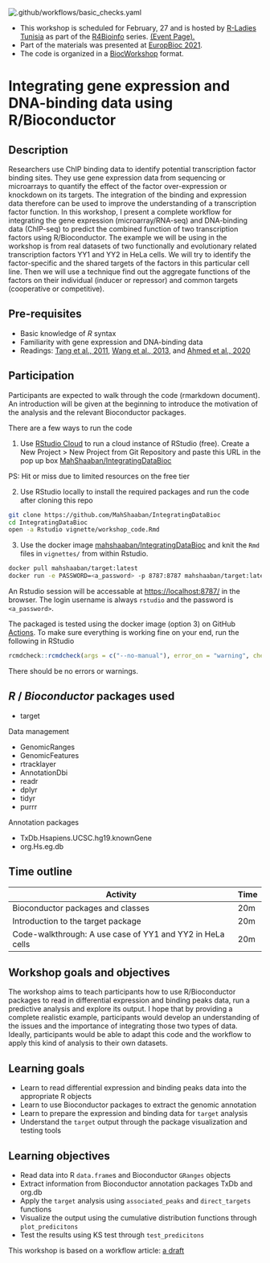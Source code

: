 ![.github/workflows/basic_checks.yaml](https://github.com/MahShaaban/IntegratingDataBioc/workflows/.github/workflows/basic_checks.yaml/badge.svg)

- This workshop is scheduled for February, 27 and is hosted by
[R-Ladies Tunisia](https://rladies.org/tunisia-rladies/) 
as part of the
[R4Bioinfo](R4Bioinfo) series. [(Event Page).](https://www.meetup.com/rladies-tunis/events/276421511/)
- Part of the materials was presented at 
[EuropBioc 2021](https://github.com/MahShaaban/targetShop). 
- The code is organized in a 
[BiocWorkshop](https://github.com/seandavi/BuildABiocWorkshop) format.

# Integrating gene expression and DNA-binding data using R/Bioconductor

## Description

Researchers use ChIP binding data to identify potential transcription factor 
binding sites. They use gene expression data from sequencing or microarrays to
quantify the effect of the factor over-expression or knockdown on 
its targets. The integration of the binding and expression data therefore can be
used to improve the understanding of a transcription factor function. In this
workshop, I present a complete workflow for integrating the gene expression 
(microarray/RNA-seq)
and DNA-binding data (ChIP-seq) to predict the combined function of 
two transcription factors using R/Bioconductor. The example we will be using in 
the workshop is from real datasets of two functionally and evolutionary related
transcription factors YY1 and YY2 in HeLa cells. We will try to identify the
factor-specific and the shared targets of the factors in this particular cell 
line. Then we will use a technique find out the aggregate functions of the 
factors on their individual (inducer or repressor) and common targets 
(cooperative or competitive).

## Pre-requisites

- Basic knowledge of _R_ syntax
- Familiarity with gene expression and DNA-binding data
- Readings:
[Tang et al., 2011](https://pubmed.ncbi.nlm.nih.gov/21940749/),
[Wang et al., 2013](https://pubmed.ncbi.nlm.nih.gov/24263090/), and 
[Ahmed et al., 2020](https://pubmed.ncbi.nlm.nih.gov/32894066/)

## Participation

Participants are expected to walk through the code (rmarkdown document). An 
introduction will be given at the beginning to introduce the motivation of the
analysis and the relevant Bioconductor packages.

There are a few ways to run the code

1. Use [RStudio Cloud](https://rstudio.cloud/) to run a cloud instance of 
RStudio (free). Create a New Project > New Project from Git Repository and paste
this URL in the pop up box 
[MahShaaban/IntegratingDataBioc](https://github.com/MahShaaban/IntegratingDataBioc)

PS: Hit or miss due to limited resources on the free tier

2. Use RStudio locally to install the required packages and run the code after
cloning this repo

```bash
git clone https://github.com/MahShaaban/IntegratingDataBioc
cd IntegratingDataBioc
open -a Rstudio vignette/workshop_code.Rmd 
```

3. Use the docker image 
[mahshaaban/IntegratingDataBioc](https://hub.docker.com/repository/docker/mahshaaban/IntegratingDataBioc/)
and knit the `Rmd` files in `vignettes/` from within Rstudio.
 
```bash
docker pull mahshaaban/target:latest
docker run -e PASSWORD=<a_password> -p 8787:8787 mahshaaban/target:latest
```
 
An Rstudio session will be accessable at 
[https://localhost:8787/](https://localhost:8787/)
in the browser. The login username is always `rstudio` and the password is 
`<a_password>`.

The packaged is tested using the docker image (option 3) on GitHub 
[Actions](https://github.com/MahShaaban/IntegratingDataBioc/actions).
To make sure everything is working fine on your end, run the following in RStudio
```r
rcmdcheck::rcmdcheck(args = c("--no-manual"), error_on = "warning", check_dir = "check")
```
There should be no errors or warnings. 

## _R_ / _Bioconductor_ packages used

- target

Data management

- GenomicRanges
- GenomicFeatures
- rtracklayer
- AnnotationDbi
- readr
- dplyr
- tidyr
- purrr

Annotation packages

- TxDb.Hsapiens.UCSC.hg19.knownGene
- org.Hs.eg.db

## Time outline

| Activity                                                  | Time |
|-----------------------------------------------------------|------|
| Bioconductor packages and classes                         | 20m  |
| Introduction to the target package                        | 20m  |
| Code-walkthrough: A use case of YY1 and YY2 in HeLa cells | 20m  |

## Workshop goals and objectives

The workshop aims to teach participants how to use R/Bioconductor packages to 
read in differential expression and binding peaks data, run a 
predictive analysis and explore its output. I hope that by providing a 
complete realistic example, participants would develop an understanding of the 
issues and the importance of integrating those two types of data. Ideally,
participants would be able to adapt this code and the workflow to apply 
this kind of analysis to their own datasets.

## Learning goals

- Learn to read differential expression and binding peaks data into the 
appropriate R objects
- Learn to use Bioconductor packages to extract the genomic annotation
- Learn to prepare the expression and binding data for `target` analysis
- Understand the `target` output through the package visualization and testing 
tools

## Learning objectives

- Read data into R `data.frame`s and Bioconductor `GRanges` objects
- Extract information from Bioconductor annotation packages TxDb and org.db
- Apply the `target` analysis using `associated_peaks` and `direct_targets` 
functions
- Visualize the output using the cumulative distribution functions through
`plot_predicitons`
- Test the results using KS test through `test_predicitons`

This workshop is based on a workflow article: [a draft](https://github.com/MahShaaban/targetFlow)
